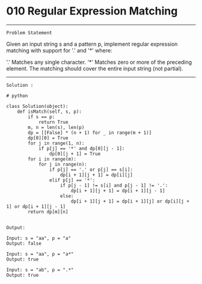 # 010 Regular Expression Matching

* * *
``Problem Statement``
  
<p>
Given an input string s and a pattern p, implement regular expression matching with support for '.' and '*' where:

'.' Matches any single character.​​​​
'*' Matches zero or more of the preceding element.
The matching should cover the entire input string (not partial).
</p>

***

`Solution :`

```
# python

class Solution(object):
    def isMatch(self, s, p):
        if s == p:
            return True
        m, n = len(s), len(p)
        dp = [[False] * (n + 1) for _ in range(m + 1)]
        dp[0][0] = True
        for j in range(1, n):
            if p[j] == '*' and dp[0][j - 1]:
                dp[0][j + 1] = True
        for i in range(m):
            for j in range(n):
                if p[j] == '.' or p[j] == s[i]:
                    dp[i + 1][j + 1] = dp[i][j]
                elif p[j] == '*':
                    if p[j - 1] != s[i] and p[j - 1] != '.':
                        dp[i + 1][j + 1] = dp[i + 1][j - 1]
                    else:
                        dp[i + 1][j + 1] = dp[i + 1][j] or dp[i][j + 1] or dp[i + 1][j - 1]
        return dp[m][n]


```

`Output:`

```
Input: s = "aa", p = "a"
Output: false
```

```
Input: s = "aa", p = "a*"
Output: true
```

```
Input: s = "ab", p = ".*"
Output: true
```
